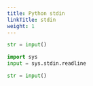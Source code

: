 ```yaml
---
title: Python stdin
linkTitle: stdin
weight: 1
---
```


```python
str = input()
```

```python
import sys
input = sys.stdin.readline

str = input()
```
